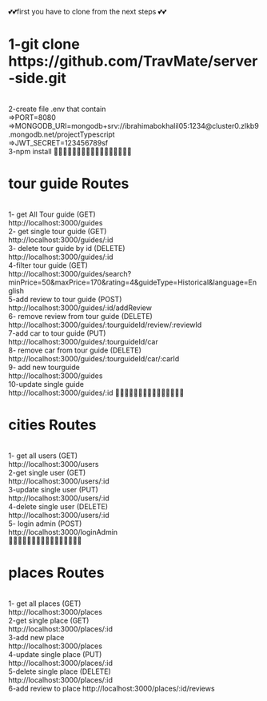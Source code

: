 💕💕first you have to clone from the next steps 💕💕 <br>
<h1> 1-git clone https://github.com/TravMate/server-side.git</h1> <br>
2-create file .env that contain <br>
=>PORT=8080   <br>
=>MONGODB_URI=mongodb+srv://ibrahimabokhalil05:1234@cluster0.zlkb9.mongodb.net/projectTypescript <br>
=>JWT_SECRET=123456789sf  <br>
3-npm install
🤞🤞🤞🤞🤞🤞🤞🤞🤞🤞🤞🤞🤞🤞🤞🤞🤞
<h1>tour guide Routes</h1>   <br>
1- get All Tour guide  (GET)   <br>
http://localhost:3000/guides  <br>
2- get single tour guide  (GET)   <br>
http://localhost:3000/guides/:id   <br>
3- delete tour guide by id   (DELETE)  <br>
http://localhost:3000/guides/:id  <br>
4-filter tour guide  (GET)   <br>
http://localhost:3000/guides/search?minPrice=50&maxPrice=170&rating=4&guideType=Historical&language=English  <br>
5-add review to tour guide (POST)  <br>
http://localhost:3000/guides/:id/addReview  <br>
6- remove review from tour guide (DELETE)  <br>
http://localhost:3000/guides/:tourguideId/review/:reviewId  <br>
7-add car to tour guide (PUT)   <br>
http://localhost:3000/guides/:tourguideId/car   <br>
8- remove car from tour guide (DELETE)    <br>
http://localhost:3000/guides/:tourguideId/car/:carId   <br>
9- add new tourguide   <br>
http://localhost:3000/guides  <br>
10-update single guide   <br>
http://localhost:3000/guides/:id
💖💖💖💖💖💖💖💖💖💖💖💖💖💖💖
<h1>cities Routes </h1>      <br>
1- get all users   (GET)        <br>
http://localhost:3000/users    <br>
2-get single user  (GET)   <br>
http://localhost:3000/users/:id      <br>
3-update single user   (PUT)  <br>
http://localhost:3000/users/:id      <br>
4-delete single user (DELETE)   <br>
http://localhost:3000/users/:id    <br>
5- login admin   (POST)<br>
http://localhost:3000/loginAdmin   <br>
🙌🙌🙌🙌🙌🙌🙌🙌🙌🙌🙌🙌🙌🙌🙌🙌
<h1>places Routes </h1>      <br>
1- get all places   (GET)        <br>
http://localhost:3000/places    <br>
2-get single place  (GET)   <br>
http://localhost:3000/places/:id      <br>
3-add new place    <br>
http://localhost:3000/places  <br>
4-update single place   (PUT)  <br>
http://localhost:3000/places/:id     <br>
5-delete single place (DELETE)   <br>
http://localhost:3000/places/:id    <br>
6-add review to place
http://localhost:3000/places/:id/reviews

